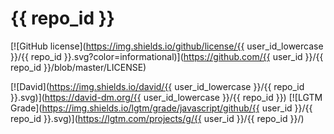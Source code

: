 # {{ repo_id }}

[![GitHub license](https://img.shields.io/github/license/{{ user_id_lowercase }}/{{ repo_id }}.svg?color=informational)](https://github.com/{{ user_id }}/{{ repo_id }}/blob/master/LICENSE)

[![David](https://img.shields.io/david/{{ user_id_lowercase }}/{{ repo_id }}.svg)](https://david-dm.org/{{ user_id_lowercase }}/{{ repo_id }})
[![LGTM Grade](https://img.shields.io/lgtm/grade/javascript/github/{{ user_id }}/{{ repo_id }}.svg)](https://lgtm.com/projects/g/{{ user_id }}/{{ repo_id }}/)

